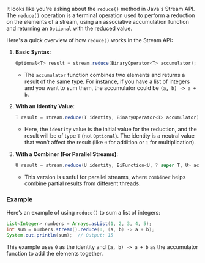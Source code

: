 It looks like you're asking about the 
`reduce()` method in Java's Stream API. 
The `reduce()` operation is a terminal operation used to perform a 
reduction on the elements of a stream, using an associative accumulation 
function and returning an `Optional` with the reduced value.

Here's a quick overview of how `reduce()` works in the Stream API:

1. **Basic Syntax**:
   ```java
   Optional<T> result = stream.reduce(BinaryOperator<T> accumulator);
   ```
    - The `accumulator` function combines two elements and returns a result of the same type. For instance, if you have a list of integers and you want to sum them, the accumulator could be `(a, b) -> a + b`.

2. **With an Identity Value**:
   ```java
   T result = stream.reduce(T identity, BinaryOperator<T> accumulator);
   ```
    - Here, the `identity` value is the initial value for the reduction, and the result will be of type `T` (not `Optional`). The identity is a neutral value that won’t affect the result (like `0` for addition or `1` for multiplication).

3. **With a Combiner (For Parallel Streams)**:
   ```java
   U result = stream.reduce(U identity, BiFunction<U, ? super T, U> accumulator, BinaryOperator<U> combiner);
   ```
    - This version is useful for parallel streams, where `combiner` helps combine partial results from different threads.

### Example

Here’s an example of using `reduce()` to sum a list of integers:

```java
List<Integer> numbers = Arrays.asList(1, 2, 3, 4, 5);
int sum = numbers.stream().reduce(0, (a, b) -> a + b);
System.out.println(sum);  // Output: 15
```

This example uses `0` as the identity and `(a, b) -> a + b` as the accumulator function to add the elements together.
